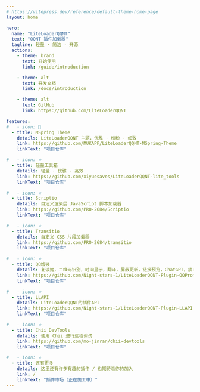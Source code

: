 ```yaml
---
# https://vitepress.dev/reference/default-theme-home-page
layout: home

hero:
  name: "LiteLoaderQQNT"
  text: "QQNT 插件加载器"
  tagline: 轻量 · 简洁 · 开源
  actions:
    - theme: brand
      text: 开始使用
      link: /guide/introduction

    - theme: alt
      text: 开发文档
      link: /docs/introduction

    - theme: alt
      text: GitHub
      link: https://github.com/LiteLoaderQQNT

features:
#   - icon: 🎨
  - title: MSpring Theme
    details: LiteLoaderQQNT 主题，优雅 · 粉粉 · 细致
    link: https://github.com/MUKAPP/LiteLoaderQQNT-MSpring-Theme
    linkText: "项目仓库"

#   - icon: ⭐
  - title: 轻量工具箱
    details: 轻量 · 优雅 · 高效
    link: https://github.com/xiyuesaves/LiteLoaderQQNT-lite_tools
    linkText: "项目仓库"

#   - icon: ⭐
  - title: Scriptio
    details: 自定义渲染层 JavaScript 脚本加载器
    link: https://github.com/PRO-2684/Scriptio
    linkText: "项目仓库"

#   - icon: ⭐
  - title: Transitio
    details: 自定义 CSS 片段加载器
    link: https://github.com/PRO-2684/transitio
    linkText: "项目仓库"

#   - icon: ⭐
  - title: QQ增强
    details: 复读姬，二维码识别，时间显示，翻译，屏蔽更新，链接预览，ChatGPT，禁止回复自动AT，侧边栏管理，自动登录，屏蔽通话，群聊名称扩展
    link: https://github.com/Night-stars-1/LiteLoaderQQNT-Plugin-QQPromote
    linkText: "项目仓库"

#   - icon: ⭐
  - title: LLAPI
    details: LiteLoaderQQNT的插件API
    link: https://github.com/Night-stars-1/LiteLoaderQQNT-Plugin-LLAPI
    linkText: "项目仓库"

#   - icon: ⭐
  - title: Chii DevTools
    details: 使用 Chii 进行远程调试
    link: https://github.com/mo-jinran/chii-devtools
    linkText: "项目仓库"

#   - icon: ⭐
  - title: 还有更多
    details: 这里还有许多有趣的插件 / 也期待着你的加入
    link: /
    linkText: "插件市场（正在施工中）"
---
```

